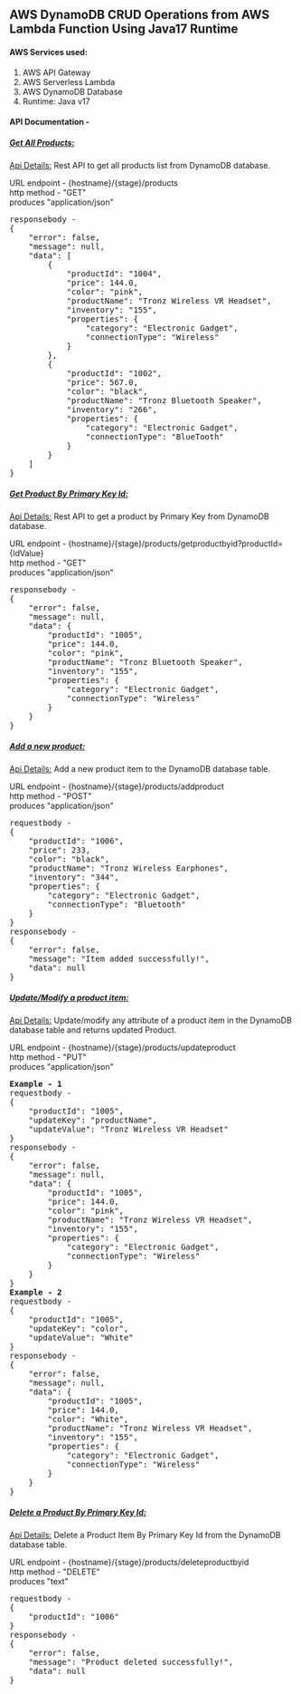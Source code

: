 <h2>AWS DynamoDB CRUD Operations from AWS Lambda Function Using Java17 Runtime </h2>

<h4>AWS Services used:</h4>
<ol>
    <li>AWS API Gateway</li>
    <li>AWS Serverless Lambda</li>
    <li>AWS DynamoDB Database</li>
    <li>Runtime: Java v17</li>
</ol>

<h4>API Documentation - </h4>

<h5><u>Get All Products:</u> </h5>
<p><u>Api Details:</u> Rest API to get all products list from DynamoDB database.</p>
URL endpoint - {hostname}/{stage}/products<br />
http method - "GET"<br />
produces "application/json"
<pre>
responsebody -
{
    "error": false,
    "message": null,
    "data": [
        {
            "productId": "1004",
            "price": 144.0,
            "color": "pink",
            "productName": "Tronz Wireless VR Headset",
            "inventory": "155",
            "properties": {
                "category": "Electronic Gadget",
                "connectionType": "Wireless"
            }
        },
        {
            "productId": "1002",
            "price": 567.0,
            "color": "black",
            "productName": "Tronz Bluetooth Speaker",
            "inventory": "266",
            "properties": {
                "category": "Electronic Gadget",
                "connectionType": "BlueTooth"
            }
        }
    ]
}
</pre>

<h5><u>Get Product By Primary Key Id:</u> </h5>
<p><u>Api Details:</u> Rest API to get a product by Primary Key from DynamoDB database.</p>
URL endpoint - {hostname}/{stage}/products/getproductbyid?productId={IdValue}<br />
http method - "GET"<br />
produces "application/json"
<pre>
responsebody -
{
    "error": false,
    "message": null,
    "data": {
        "productId": "1005",
        "price": 144.0,
        "color": "pink",
        "productName": "Tronz Bluetooth Speaker",
        "inventory": "155",
        "properties": {
            "category": "Electronic Gadget",
            "connectionType": "Wireless"
        }
    }
}
</pre>

<h5><u>Add a new product:</u> </h5>
<p><u>Api Details:</u> Add a new product item to the DynamoDB database table.</p>
URL endpoint - {hostname}/{stage}/products/addproduct<br />
http method - "POST"<br />
produces "application/json"
<pre>
requestbody -
{
    "productId": "1006",
    "price": 233,
    "color": "black",
    "productName": "Tronz Wireless Earphones",
    "inventory": "344",
    "properties": {
        "category": "Electronic Gadget",
        "connectionType": "Bluetooth"
    }
}
responsebody -
{
    "error": false,
    "message": "Item added successfully!",
    "data": null
}
</pre>

<h5><u>Update/Modify a product item:</u> </h5>
<p><u>Api Details:</u> Update/modify any attribute of a product item in the DynamoDB database table and returns updated Product.</p>
URL endpoint - {hostname}/{stage}/products/updateproduct<br />
http method - "PUT"<br />
produces "application/json"
<pre>
<b>Example - 1</b>
requestbody -
{
    "productId": "1005",
    "updateKey": "productName",
    "updateValue": "Tronz Wireless VR Headset"
}
responsebody -
{
    "error": false,
    "message": null,
    "data": {
        "productId": "1005",
        "price": 144.0,
        "color": "pink",
        "productName": "Tronz Wireless VR Headset",
        "inventory": "155",
        "properties": {
            "category": "Electronic Gadget",
            "connectionType": "Wireless"
        }
    }
}
<b>Example - 2</b>
requestbody -
{
    "productId": "1005",
    "updateKey": "color",
    "updateValue": "White"
}
responsebody -
{
    "error": false,
    "message": null,
    "data": {
        "productId": "1005",
        "price": 144.0,
        "color": "White",
        "productName": "Tronz Wireless VR Headset",
        "inventory": "155",
        "properties": {
            "category": "Electronic Gadget",
            "connectionType": "Wireless"
        }
    }
}
</pre>

<h5><u>Delete a Product By Primary Key Id:</u> </h5>
<p><u>Api Details:</u> Delete a Product Item By Primary Key Id from the DynamoDB database table.</p>
URL endpoint - {hostname}/{stage}/products/deleteproductbyid<br />
http method - "DELETE"<br />
produces "text"
<pre>
requestbody -
{
    "productId": "1006"
}
responsebody -
{
    "error": false,
    "message": "Product deleted successfully!",
    "data": null
}
</pre>